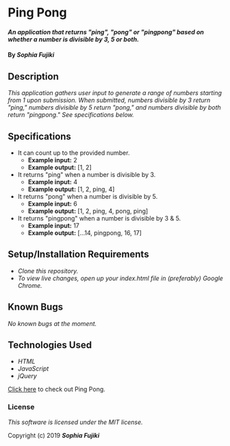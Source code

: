# Ping Pong
#### _An application that returns "ping", "pong" or "pingpong" based on whether a number is divisible by 3, 5 or both._

#### By _**Sophia Fujiki**_

## Description

_This application gathers user input to generate a range of numbers starting from 1 upon submission.  When submitted, numbers divisible by 3 return "ping," numbers divisible by 5 return "pong," and numbers divisible by both return "pingpong."  See specifications below._

## Specifications
* It can count up to the provided number.
  * **Example input:** 2
  * **Example output:** [1, 2]
* It returns "ping" when a number is divisible by 3.
  * **Example input:** 4
  * **Example output:** [1, 2, ping, 4]
* It returns "pong" when a number is divisible by 5.
  * **Example input:** 6
  * **Example output:** [1, 2, ping, 4, pong, ping]
* It returns "pingpong" when a number is divisible by 3 & 5.
  * **Example input:** 17
  * **Example output:** [...14, pingpong, 16, 17]

## Setup/Installation Requirements

* _Clone this repository._
* _To view live changes, open up your index.html file in (preferably) Google Chrome._


## Known Bugs

_No known bugs at the moment._

## Technologies Used

* _HTML_
* _JavaScript_
* _jQuery_

[Click here](https://sfujiki92.github.io/ping-pong-project) to check out Ping Pong.

### License

*This software is licensed under the MIT license.*

Copyright (c) 2019 **_Sophia Fujiki_**
